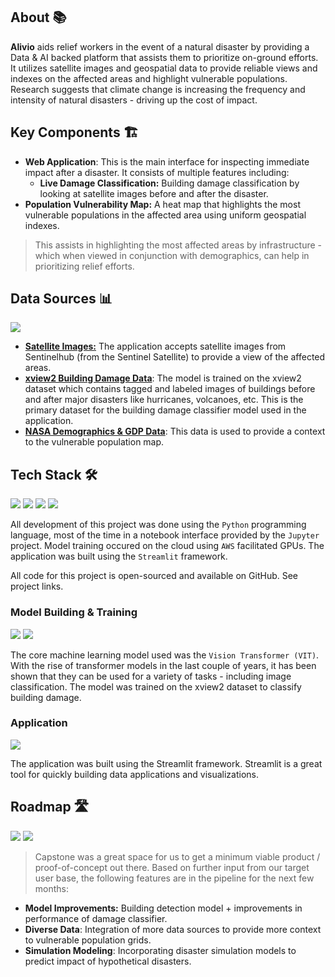## About 📚

**Alivio** aids relief workers in the event of a natural disaster by providing a Data & AI backed platform that assists them to prioritize on-ground efforts. It utilizes satellite images and geospatial data to provide reliable views and indexes on the affected areas and highlight vulnerable populations. Research suggests that climate change is increasing the frequency and intensity of natural disasters -  driving up the cost of impact.

## Key Components 🏗

* **Web Application**: This is the main interface for inspecting immediate impact after a disaster. It consists of multiple features including:
  * **Live Damage Classification:** Building damage classification by looking at satellite images before and after the disaster.
* **Population Vulnerability Map:** A heat map that highlights the most vulnerable populations in the affected area using uniform geospatial indexes.

> This assists in highlighting the most affected areas by infrastructure - which when viewed in conjunction with demographics, can help in prioritizing relief efforts.

## Data Sources 📊

![](https://img.shields.io/badge/NASA-E03C31.svg?style=for-the-badge&logo=NASA&logoColor=white)

* [**Satellite Images:**](https://sentinelhub-py.readthedocs.io/) The application accepts satellite images from Sentinelhub (from the Sentinel Satellite) to provide a view of the affected areas.
* [**xview2 Building Damage Data**](https://xview2.org/dataset): The model is trained on the xview2 dataset which contains tagged and labeled images of buildings before and after major disasters like hurricanes, volcanoes, etc. This is the primary dataset for the building damage classifier model used in the application.
* [**NASA Demographics & GDP Data**](https://www.nasa.gov/): This data is used to provide a context to the vulnerable population map.

## Tech Stack 🛠

![](https://img.shields.io/badge/Python-3776AB.svg?style=for-the-badge&logo=Python&logoColor=white)
![](https://img.shields.io/badge/Jupyter-F37626.svg?style=for-the-badge&logo=Jupyter&logoColor=white)
![](https://img.shields.io/badge/Amazon%20AWS-232F3E.svg?style=for-the-badge&logo=Amazon-AWS&logoColor=white)
![](https://img.shields.io/badge/GitHub-181717.svg?style=for-the-badge&logo=GitHub&logoColor=white)

All development of this project was done using the `Python` programming language, most of the time in a notebook interface provided by the `Jupyter` project. Model training occured on the cloud using `AWS` facilitated GPUs. The application was built using the `Streamlit` framework.

All code for this project is open-sourced and available on GitHub. See project links.

### Model Building & Training

![](https://img.shields.io/badge/PyTorch-EE4C2C.svg?style=for-the-badge&logo=PyTorch&logoColor=white)
![](https://img.shields.io/badge/OpenCV-5C3EE8.svg?style=for-the-badge&logo=OpenCV&logoColor=white)

The core machine learning model used was the `Vision Transformer (VIT)`. With the rise of transformer models in the last couple of years, it has been shown that they can be used for a variety of tasks - including image classification. The model was trained on the xview2 dataset to classify building damage.

### Application

![](https://img.shields.io/badge/Streamlit-FF4B4B.svg?style=for-the-badge&logo=Streamlit&logoColor=white)

The application was built using the Streamlit framework. Streamlit is a great tool for quickly building data applications and visualizations.

## Roadmap 🛣

![](https://img.shields.io/badge/United%20Nations-009EDB.svg?style=for-the-badge&logo=United-Nations&logoColor=white)
![](https://img.shields.io/badge/Google%20Earth%20Engine-4285F4.svg?style=for-the-badge&logo=Google-Earth-Engine&logoColor=white)

> Capstone was a great space for us to get a minimum viable product / proof-of-concept out there. Based on further input from our target user base, the following features are in the pipeline for the next few months:

* **Model Improvements:** Building detection model + improvements in performance of damage classifier.
* **Diverse Data**: Integration of more data sources to provide more context to vulnerable population grids.
* **Simulation Modeling**: Incorporating disaster simulation models to predict impact of hypothetical disasters.
